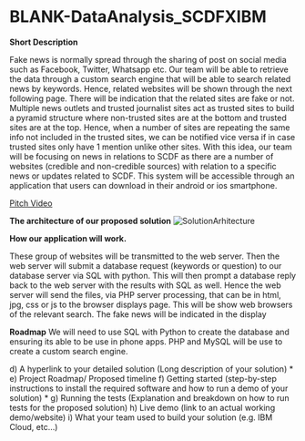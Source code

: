 # BLANK-DataAnalysis_SCDFXIBM

**Short Description**

Fake news is normally spread through the sharing of post on social media such as Facebook, Twitter, Whatsapp etc. 
Our team will be able to retrieve the data through a custom search engine that will be able to search related news by keywords. 
Hence, related websites will be shown through the next following page. There will be indication that the related sites are fake or not. Multiple news outlets and trusted journalist sites act as trusted sites to build a pyramid structure where non-trusted sites are at the bottom and trusted sites are at the top. Hence, when a number of sites are repeating the same info not included in the trusted sites, we can be notified vice versa if in case trusted sites only have 1 mention unlike other sites.
With this idea, our team will be focusing on news in relations to SCDF as there are a number of websites (credible and non-credible sources) with relation to a specific news or updates related to SCDF. This system will be accessible through an application that users can download in their android or ios smartphone.

[Pitch Video](https://youtu.be/GMuAYAmlAYI)
  
  
  
  
**The architecture of our proposed solution**
![SolutionArhitecture](https://user-images.githubusercontent.com/85574822/121530902-7da2e300-ca30-11eb-8972-e741b0713dc9.JPG)




**How our application will work.**

These group of websites will be transmitted to the web server. 
Then the web server will submit a database request (keywords or question) to our database server via SQL with python. 
This will then prompt a database reply back to the web server with the results with SQL as well. 
Hence the web server will send the files, via PHP server processing, that can be in html, jpg, css or js to the browser displays page. 
This will be show web browsers of the relevant search. The fake news will be indicated in the display




**Roadmap**
We will need to use SQL with Python to create the database and ensuring its able to be use in phone apps. PHP and MySQL will be use to create a custom search engine. 

d) A hyperlink to your detailed solution (Long description of your solution) *
e) Project Roadmap/ Proposed timeline
f) Getting started (step-by-step instructions to install the required software and how to
run a demo of your solution) *
g) Running the tests (Explanation and breakdown on how to run tests for the proposed
solution)
h) Live demo (link to an actual working demo/website)
i) What your team used to build your solution (e.g. IBM Cloud, etc…) 
